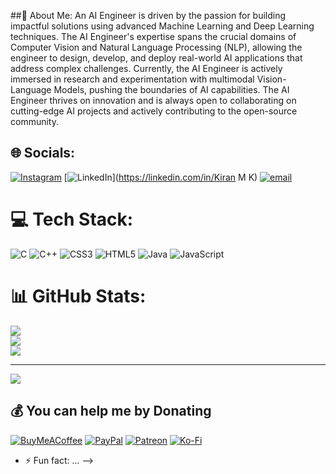 ##💫 About Me:
An AI Engineer is driven by the passion for building impactful solutions using advanced Machine Learning and Deep Learning techniques. The AI Engineer's expertise spans the crucial domains of Computer Vision and Natural Language Processing (NLP), allowing the engineer to design, develop, and deploy real-world AI applications that address complex challenges. Currently, the AI Engineer is actively immersed in research and experimentation with multimodal Vision-Language Models, pushing the boundaries of AI capabilities. The AI Engineer thrives on innovation and is always open to collaborating on cutting-edge AI projects and actively contributing to the open-source community.


## 🌐 Socials:
[![Instagram](https://img.shields.io/badge/Instagram-%23E4405F.svg?logo=Instagram&logoColor=white)](https://instagram.com/kiran_m_k1803) [![LinkedIn](https://img.shields.io/badge/LinkedIn-%230077B5.svg?logo=linkedin&logoColor=white)](https://linkedin.com/in/Kiran M K) [![email](https://img.shields.io/badge/Email-D14836?logo=gmail&logoColor=white)](mailto:kiranmk1803@gmail.com) 

# 💻 Tech Stack:
![C](https://img.shields.io/badge/c-%2300599C.svg?style=for-the-badge&logo=c&logoColor=white) ![C++](https://img.shields.io/badge/c++-%2300599C.svg?style=for-the-badge&logo=c%2B%2B&logoColor=white) ![CSS3](https://img.shields.io/badge/css3-%231572B6.svg?style=for-the-badge&logo=css3&logoColor=white) ![HTML5](https://img.shields.io/badge/html5-%23E34F26.svg?style=for-the-badge&logo=html5&logoColor=white) ![Java](https://img.shields.io/badge/java-%23ED8B00.svg?style=for-the-badge&logo=openjdk&logoColor=white) ![JavaScript](https://img.shields.io/badge/javascript-%23323330.svg?style=for-the-badge&logo=javascript&logoColor=%23F7DF1E)
# 📊 GitHub Stats:
![](https://github-readme-stats.vercel.app/api?username=kiranmkHackHeroic&theme=material-palenight&hide_border=false&include_all_commits=true&count_private=true)<br/>
![](https://nirzak-streak-stats.vercel.app/?user=kiranmkHackHeroic&theme=material-palenight&hide_border=false)<br/>
![](https://github-readme-stats.vercel.app/api/top-langs/?username=kiranmkHackHeroic&theme=material-palenight&hide_border=false&include_all_commits=true&count_private=true&layout=compact)

---
[![](https://visitcount.itsvg.in/api?id=kiranmkHackHeroic&icon=0&color=0)](https://visitcount.itsvg.in)

  ## 💰 You can help me by Donating
  [![BuyMeACoffee](https://img.shields.io/badge/Buy%20Me%20a%20Coffee-ffdd00?style=for-the-badge&logo=buy-me-a-coffee&logoColor=black)](https://buymeacoffee.com/kiranmkHackHeroic) [![PayPal](https://img.shields.io/badge/PayPal-00457C?style=for-the-badge&logo=paypal&logoColor=white)](https://paypal.me/kiranmkHackHeroic) [![Patreon](https://img.shields.io/badge/Patreon-F96854?style=for-the-badge&logo=patreon&logoColor=white)](https://patreon.com/kiranmkHackHeroic) [![Ko-Fi](https://img.shields.io/badge/Ko--fi-F16061?style=for-the-badge&logo=ko-fi&logoColor=white)](https://ko-fi.com/kiranmkHackHeroic) 

  
<!-- Proudly created with GPRM ( https://gprm.itsvg.in ) -->
- ⚡ Fun fact: ...
-->
